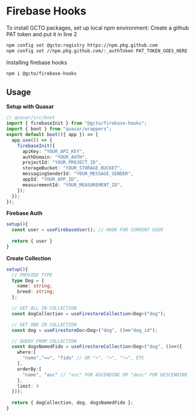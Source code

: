 # Firebase Hooks

To install GCTO packages, set up local npm environment:
Create a github PAT token and put it in line 2

```bash
npm config set @gcto:registry https://npm.pkg.github.com
npm config set //npm.pkg.github.com/:_authToken PAT_TOKEN_GOES_HERE
```

Installing firebase hooks

```bash
npm i @gcto/firebase-hooks
```

## Usage

**Setup with Quasar**

```ts
// quasar/src/boot
import { firebaseInit } from "@gcto/firebase-hooks";
import { boot } from "quasar/wrappers";
export default boot(({ app }) => {
  app.use(() => {
    firebaseInit({
      apiKey: "YOUR_API_KEY",
      authDomain: "YOUR_AUTH",
      projectId: "YOUR_PROJECT_ID",
      storageBucket: "YOUR_STORAGE_BUCKET",
      messagingSenderId: "YOUR_MESSAGE_SENDER",
      appId: "YOUR_APP_ID",
      measurementId: "YOUR_MEASUREMENT_ID",
    });
  });
});
```

**Firebase Auth**
```ts
setup(){
  const user = useFirebaseUser(); // HOOK FOR CURRENT USER
  
  return { user }
}
```

**Create Collection**

```ts
setup(){
  // PROVIDE TYPE
  type Dog = {
    name: string;
    breed: string;
  };

  // GET ALL IN COLLECTION
  const dogCollection = useFirestoreCollection<Dog>("dog");

  // GET ONE IN COLLECTION
  const dog = useFirestoreDoc<Dog>("dog", ()=>"dog_id");

  // QUERY FROM COLLECTION
  const dogsNamedFido = useFirestoreCollection<Dog>("dog", ()=>({
    where:[
      "name","==", "fido" // OR "<", ">", "!=", ETC
    ],
    orderBy:[
      "name", "asc" // "asc" FOR ASCENDING OR "desc" FOR DESCENDING
    ],
    limit: 4
  }));
  
  return { dogCollection, dog, dogsNamedFido };
}
```
